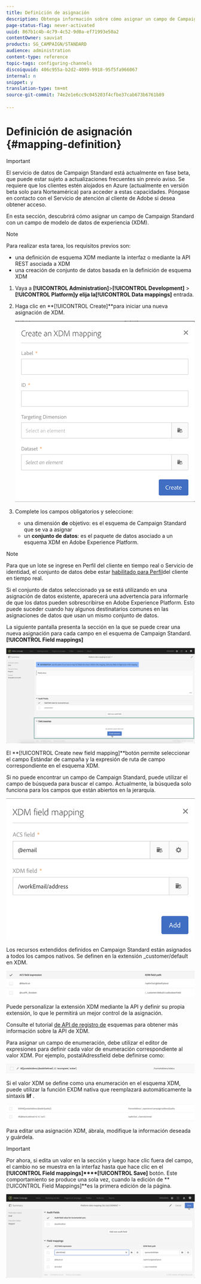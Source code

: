 ```yaml
---
title: Definición de asignación
description: Obtenga información sobre cómo asignar un campo de Campaign Standard con un campo de modelo de datos de experiencia (XDM).
page-status-flag: never-activated
uuid: 867b1c4b-4c79-4c52-9d0a-ef71993e50a2
contentOwner: sauviat
products: SG_CAMPAIGN/STANDARD
audience: administration
content-type: reference
topic-tags: configuring-channels
discoiquuid: 406c955a-b2d2-4099-9918-95f5fa966067
internal: n
snippet: y
translation-type: tm+mt
source-git-commit: 74e2e1e6cc9c045203f4cfbe37cab673b6761b89

---
```



# Definición de asignación {#mapping-definition}

>[!IMPORTANT]
>
>El servicio de datos de Campaign Standard está actualmente en fase beta, que puede estar sujeto a actualizaciones frecuentes sin previo aviso. Se requiere que los clientes estén alojados en Azure (actualmente en versión beta solo para Norteamérica) para acceder a estas capacidades. Póngase en contacto con el Servicio de atención al cliente de Adobe si desea obtener acceso.

En esta sección, descubrirá cómo asignar un campo de Campaign Standard con un campo de modelo de datos de experiencia (XDM).

>[!NOTE]
>
>Para realizar esta tarea, los requisitos previos son:
>
> * una definición de esquema XDM mediante la interfaz o mediante la API REST asociada a XDM
> * una creación de conjunto de datos basada en la definición de esquema XDM


1. Vaya a **[!UICONTROL Administration]**>**[!UICONTROL Development]** > **[!UICONTROL Platform]**y elija la**[!UICONTROL Data mappings]** entrada.

1. Haga clic en **[!UICONTROL Create]**para iniciar una nueva asignación de XDM.

   ![](assets/aep_createmapping.png)

1. Complete los campos obligatorios y seleccione:

   * una dimensión **de** objetivo: es el esquema de Campaign Standard que se va a asignar
   * un **conjunto de datos**: es el paquete de datos asociado a un esquema XDM en Adobe Experience Platform.

>[!NOTE]
>
>Para que un lote se ingrese en Perfil del cliente en tiempo real o Servicio de identidad, el conjunto de datos debe estar [habilitado para Perfil](https://www.adobe.io/apis/experienceplatform/home/tutorials/alltutorials.html#!api-specification/markdown/narrative/tutorials/data_ingestion_tutorial/data_ingestion_tutorial.md)del cliente en tiempo real.
>
>Si el conjunto de datos seleccionado ya se está utilizando en una asignación de datos existente, aparecerá una advertencia para informarle de que los datos pueden sobrescribirse en Adobe Experience Platform. Esto puede suceder cuando hay algunos destinatarios comunes en las asignaciones de datos que usan un mismo conjunto de datos.

La siguiente pantalla presenta la sección en la que se puede crear una nueva asignación para cada campo en el esquema de Campaign Standard. **[!UICONTROL Field mappings]**

![](assets/aep_fieldmappings.png)

El **[!UICONTROL Create new field mapping]**botón permite seleccionar el campo Estándar de campaña y la expresión de ruta de campo correspondiente en el esquema XDM.

Si no puede encontrar un campo de Campaign Standard, puede utilizar el campo de búsqueda para buscar el campo. Actualmente, la búsqueda solo funciona para los campos que están abiertos en la jerarquía.

![](assets/aep_mapfield.png)

Los recursos extendidos definidos en Campaign Standard están asignados a todos los campos nativos. Se definen en la extensión _customer/default en XDM.

![](assets/aep_fieldscusmapping.png)

Puede personalizar la extensión XDM mediante la API y definir su propia extensión, lo que le permitirá un mejor control de la asignación.

Consulte el tutorial [de API de registro de](https://www.adobe.io/apis/experienceplatform/home/xdm/xdmservices.html#!api-specification/markdown/narrative/tutorials/schema_registry_api_tutorial/schema_registry_api_tutorial.md) esquemas para obtener más información sobre la API de XDM.

Para asignar un campo de enumeración, debe utilizar el editor de expresiones para definir cada valor de enumeración correspondiente al valor XDM. Por ejemplo, postalAdressfield debe definirse como:

![](assets/aep_enummapping.png)

Si el valor XDM se define como una enumeración en el esquema XDM, puede utilizar la función EXDM nativa que reemplazará automáticamente la sintaxis **lif** .

![](assets/aep_enummappingexdm.png)

Para editar una asignación XDM, ábrala, modifique la información deseada y guárdela.

>[!IMPORTANT]
>
>Por ahora, si edita un valor en la sección y luego hace clic fuera del campo, el cambio no se muestra en la interfaz hasta que hace clic en el **[!UICONTROL Field mappings]****[!UICONTROL Save]** botón. Este comportamiento se produce una sola vez, cuando la edición de **[!UICONTROL Field Mappings]**es la primera edición de la página.

![](assets/aep_editmapping.png)
